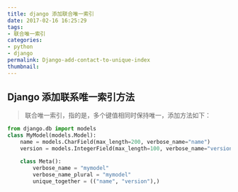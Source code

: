 ```yaml
---
title: django 添加联合唯一索引
date: 2017-02-16 16:25:29
tags: 
- 联合唯一索引
categories: 
- python
- django
permalink: Django-add-contact-to-unique-index
thumbnail:
---
```


## Django 添加联系唯一索引方法
> 联合唯一索引，指的是，多个键值相同时保持唯一，添加方法如下：


```python
from django.db import models
class MyModel(models.Model):
    name = models.CharField(max_length=200, verbose_name="name")
    version = models.IntegerField(max_length=100, verbose_name="version")

    class Meta():
        verbose_name = "mymodel"
        verbose_name_plural = "mymodel"
        unique_together = (("name", "version"),)
```